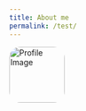 ```yaml
---
title: About me
permalink: /test/
---
```


<head>
  <link rel="apple-touch-icon" sizes="180x180" href="{{ '/assets/apple-touch-icon.png' | relative_url }}" />
  <link rel="icon" type="image/png" sizes="32x32" href="{{ '/assets/favicon-32x32.png' | relative_url }}" />
  <link rel="icon" type="image/png" sizes="16x16" href="{{ '/assets/favicon-16x16.png' | relative_url }}" />
  <link rel="icon" type="image/x-icon" href="{{ '/assets/favicon.ico' | relative_url }}" />
</head>


<!DOCTYPE html>
<html lang="en">
<head>
    <meta charset="UTF-8">
    <meta name="viewport" content="width=device-width, initial-scale=1.0">
    <title>Side by Side Images</title>
    <style>
        .image-container {
            display: flex; /* Use flexbox to place items side by side */
            gap: 10px; /* Optional: Adds space between the items */
        }
        .profile-image {
            border-radius: 20px; /* Apply border radius to profile image */
        }
    </style>
</head>
<body>
    <div class="image-container">
        <img src="https://avatars.githubusercontent.com/u/175522457?v=4" width="100" height="100" alt="Profile Image" class="profile-image">
        <div class="tryhackme-badge">
            <script src="https://tryhackme.com/badge/2125035"></script>
        </div>
    </div>
</body>
</html>
